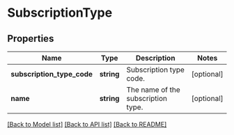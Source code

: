 # SubscriptionType

## Properties
Name | Type | Description | Notes
------------ | ------------- | ------------- | -------------
**subscription_type_code** | **string** | Subscription type code. | [optional] 
**name** | **string** | The name of the subscription type. | [optional] 

[[Back to Model list]](../README.md#documentation-for-models) [[Back to API list]](../README.md#documentation-for-api-endpoints) [[Back to README]](../README.md)


